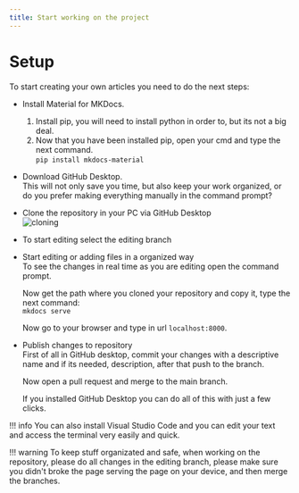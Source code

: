 ```yaml
---
title: Start working on the project
---
```


# Setup

To start creating your own articles you need to do the next steps:

* Install Material for MKDocs.
	1. Install pip, you will need to install python in order to, but its not a big deal.
	2. Now that you have been installed pip, open your cmd and type the next command.<br>
		``pip install mkdocs-material``
* Download GitHub Desktop. <br>
	This will not only save you time, but also keep your work organized, or do you prefer making everything manually in the command prompt?
	
* Clone the repository in your PC via GitHub Desktop <br>
	![cloning](https://github.com/Rodevs-Helpers/Helpers-Documents/blob/editing/images/CloneRepo.jpg?raw=true)
	
* To start editing select the editing branch

* Start editing or adding files in a organized way <br>
	To see the changes in real time as you are editing open the command prompt. <br>
	
	Now get the path where you cloned your repository and copy it, type the next command: <br>
	``mkdocs serve``<br>
	
	Now go to your browser and type in url ``localhost:8000``.
	
* Publish changes to repository <br>
	First of all in GitHub desktop, commit your changes with a descriptive name and if its needed, description, after that
	push to the branch. <br>
	
	Now open a pull request and merge to the main branch. <br>
	
	If you installed GitHub Desktop you can do all of this with just a few clicks.

!!! info
	You can also install Visual Studio Code and you can edit your text and access the terminal very easily and quick.

!!! warning
	To keep stuff organizated and safe, when working on the repository, please do all changes in the editing branch, please make sure you didn't broke the page serving the page on your device, and then merge the branches.
